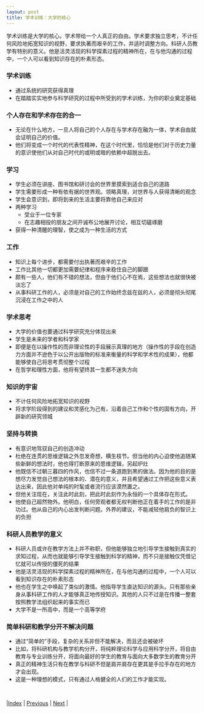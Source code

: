 ```yaml
---
layout: post
title: 学术训练：大学的核心
---
```


学术训练是大学的核心。学术带给一个人真正的自由。学术要求独立思考，不计任何风险地拓宽知识的视野，要求执著而艰辛的工作，并适时调整方向。科研人员教学有特别的意义。他是活灵活现的科学探素过程的精神所在，在与他沟通的过程中，一个人可以看到知识存在的朴素形态。

### 学术训练
- 通过系统的研究获得真理
- 在踏踏实实地参与科学研究的过程中所受到的学术训练，为你的职业奠定基础

### 个人存在和学术存在的合一
- 无论在什么地方，一旦人将自己的个人存在与学术存在融为一体，学术自由就会证明自己的价值。
- 他们将变成一个时代的代表性精神，在这个时代里，恰恰是他们对于历史力量的意识使他们从对自己时代的或明或暗的依赖中超脱出去。

### 学习
- 学生必须在讲座、图书馆和研讨会的世界里摸索到适合自己的道路
- 学生需要形成一种有依有据的世界观。领略真理，对世界与人获得清晰的观念
- 学生会意识到，即将到来的生活主要将靠他自己来应对
- 两种学习
  - 受业于一位专家
  - 在志趣相投的朋友之间开诚布公地展开讨论，相互切磋琢磨
- 获得一种清醒的理智，使之成为一种生活的方式

### 工作
- 知识上每个进步，都需要付出执著而艰辛的工作
- 工作比其他一切都更加需要纪律和程序来稳住自己的脚跟
- 颇有一些人，他们有不错的想法，但由于他们心不在焉，这些想法也就很快被淡忘了
- 从事科研工作的人，必须是对自己的工作始终念兹在兹的人，必须是彻头彻尾沉浸在工作之中的人

### 学术思考

- 大学的价值也要通过科学研究充分体现出来
- 学生是未来的学者和科学家
- 即便是在以操作性的而非理论性的手段展示真理的地方（操作性的手段在创造力方面并不逊色于以公开出版物的标准来衡量的科学和学术性的成果），他都能够使自己将思考贯彻整个过程
- 在哲学和理性方面，他将有望终其一生都不迷失方向

### 知识的宇宙
- 不计任何风险地拓宽知识的视野
- 将求学阶段得到的建议和灵感化为己有，沿着自己工作和个性的固有方向，开辟新的研究领城

### 坚持与转换
- 有意识地驾驭自己的创造冲动
- 杜绝在连贯的思维逻辑之外忽发奇想，横生枝节。但当他的内心迫使他追随某些新鲜的想法时，他也得打断原来的思维逻辑，另起炉灶
- 他既信不过朝三暮四的作风，也信不过一条道跑到黑的做法。因为他的目的是想尽力发觉自己想法的根本的、潜在的意义，并且希望通过工作把这些意义表达出来，因此他对单纯的时髦或者流行应该漠然置之。
- 但他关注现在，关注此时此刻，把此时此刻作为永恒的一个具体存在形式。
- 他使自己超然物外。他明白，任何旁观者都无权判断他正在着手的工作的是非功过。他从自己的内心出发判断问题。外界的建议，不能减轻他肩负的智识上的负担

### 科研人员教学的意义
- 科研人员或许在教学方法上并不称职，但他能够独立地引导学生接触到真实的求知过程，从而也就能够引导学生接触到科学的精神，而不只是接触仅凭借记忆就可以传授的僵死的结果
- 他是活灵活现的科学探素过程的精神所在，在与他沟通的过程中，一个人可以看到知识存在的朴素形态
- 他也在学生之中唤起了类似的激情。他指导学生直达知识的源头。只有那些亲身从事科研工作的人才能够真正地传授知识。其他的人只不过是在传播一整套按照教学法组织起来的事实而已
- 大学不是一所高中，而是一个高等学府

### 简单科研和教学分开不解决问题
- 通过“简单的”手段，复杂的关系非但不能解决，而且还会被破坏
- 比如，将科研机构与教学机构分开，将纯粹理论科学与应用科学分开，将自由教育与专业训练分开，将面向最好的学生的教育与面向大多数学生的教育分开
- 真正的精神生活只有在教学与科研不但是肩并肩存在更其是手拉手存在的地方才会出现。
- 这是一种理想的模式，只有通过人格健全的人们的工作才能实现。


<br/>

|[Index](./) | [Previous](2-1-goal) | [Next](2-5-whole-man)  |
